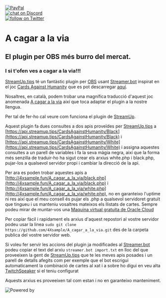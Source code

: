 <a href="https://www.paypal.com/donate/?hosted_button_id=EFVMSRHVBNJP4">
<img src="https://img.shields.io/badge/PayPal-00457C?style=for-the-badge&logo=paypal&logoColor=white" alt="PayPal"></a></br>

<a href="https://discord.gg/ahVq54p">
<img src="https://img.shields.io/discord/667340023829626920?logo=discord" alt="chat on Discord"></a></br>

<a href="https://twitter.com/4xsample/follow?screen_name=shields_io">
<img src="https://img.shields.io/twitter/follow/4xsample?style=social&logo=twitter" alt="follow on Twitter"></a>

# A cagar a la via
## El plugin per OBS més burro del mercat.
###  I si t'ofen ves a cagar a la via!!!

[StreamUp.tips](https://streamup.tips/) té un fantàstic plugin per [OBS](https://obsproject.com) usant [Streamer.bot](https://streamer.bot) inspirat en el joc [Cards Against Humanity](https://www.cardsagainsthumanity.com) que es pot descarregar [aquí](https://streamup.tips/product/cards-against-humanity).

Nosaltres, en català, podem trobar una magnífica traducció d'aquest joc anomenada [A cagar a la via](https://acagar.cat) així que toca adaptar el plugin a la nostre llengua.

Per tal de fer-ho cal veure com funciona el plugin de [StreamUp](https://streamup.tips/).

Aquest plugin fa dues consultes a dos apis proveïdes per [StreamUp.tips](https://streamup.tips/) a [https://api.streamup.tips/CardsAgainstHumanity/Black](https://api.streamup.tips/CardsAgainstHumanity/Black) i [https://api.streamup.tips/CardsAgainstHumanity/White](https://api.streamup.tips/CardsAgainstHumanity/White) i assigna aquestes consultes a un parell de variables i fa la seva màgia negra, així que la forma més senzilla de traduir-ho ha sigut crear els arxius white.php i black.php, pujar-los a qualsevol servidor propi i cambiar la direcció de la api.

Per ara es poden trobar aquestes apis a [http://4xsample.fun/A_cagar_a_la_via/black.php](http://4xsample.fun/A_cagar_a_la_via/black.php) i [http://4xsample.fun/A_cagar_a_la_via/white.php](http://4xsample.fun/A_cagar_a_la_via/white.php), no en garanteixo l'uptime ni res així que el meu consell és pujar els .php a qualsevol servidoret gratuït que tingueu i us manteniu vosaltres mateixos els llistats de cartes. Sempre podeu mirar de muntar-vos una [Maquina virtual gratuita de Oracle Cloud](https://github.com/4Xsample/Servidor-gratis-Oracle-Cloud)

Per copiar fàcil i rapidament els arxius d'aquest repostori al vostre servidor podeu usar la linea `sudo git clone https://github.com/4Xsample/A_cagar_a_la_via.git` des de la carpeta publica del vostre servidor web.

Si voleu fer servir les accions del plugin ja modificades al [Streamer.bot](https://streamer.bot) podeu copiar el text del arxiu `streamer.bot import.txt` en lloc del que proveeixen la gent de [StreamUp.tips](https://streamup.tips/) que te les meves apis posades i un parell de detalls afegits com per exemple que el bot escrigui automaticament la combinació de cartes al xat i a sobre ho digui en veu alta [TwitchSpeaker](https://streamer.bot) si el teniu configurat

Aquests arxius es proveeixen tal com estan i no en garanteixo manteniment.

![Powered by](http://4xsample.fun/A_cagar_a_la_via/StreamUP_Panel.png)